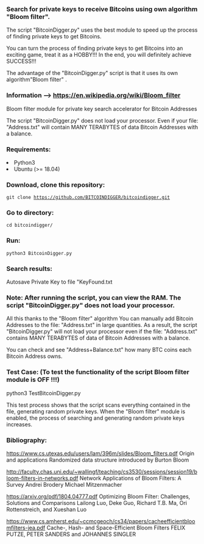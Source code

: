 ### Search for private keys to receive Bitcoins using own algorithm "Bloom filter".

The script "BitcoinDigger.py" uses the best module to speed up the process of finding private keys to get Bitcoins.

You can turn the process of finding private keys to get Bitcoins into an exciting game, treat it as a HOBBY!!!
In the end, you will definitely achieve SUCCESS!!!

The advantage of the "BitcoinDigger.py" script is that it uses its own algorithm"Bloom filter" .

### Information  -->  https://en.wikipedia.org/wiki/Bloom_filter

Bloom filter module for private key search accelerator for Bitcoin Addresses

The script "BitcoinDigger.py" does not load your processor. Even if your file: "Address.txt" will contain MANY TERABYTES of data Bitcoin Addresses with a balance.

### Requirements:

<li>Python3</li>
<li>Ubuntu (>= 18.04)</li>


### Download, clone this repository:

<code>git clone https://github.com/BITCOINDIGGER/bitcoindigger.git</code>

### Go to directory:

<code>cd bitcoindigger/</code>

### Run:

<code>python3 BitcoinDigger.py</code>


### Search results:
Autosave Private Key to file "KeyFound.txt


### Note: After running the script, you can view the RAM. The script "BitcoinDigger.py" does not load your processor.
All this thanks to the "Bloom filter" algorithm
You can manually add Bitcoin Addresses to the file: "Address.txt" in large quantities.
As a result, the script "BitcoinDigger.py" will not load your processor even if the file: "Address.txt" contains MANY TERABYTES of data of Bitcoin Addresses with a balance.
 
You can check and see "Address+Balance.txt" how many BTC coins each Bitcoin Address owns.


### Test Case: (To test the functionality of the script Bloom filter module is OFF !!!)

python3 TestBitcoinDigger.py

This test process shows that the script scans everything contained in the file, generating random private keys.
When the "Bloom filter" module is enabled, the process of searching and generating random private keys increases.




### Bibliography:


https://www.cs.utexas.edu/users/lam/396m/slides/Bloom_filters.pdf
Origin and applications Randomized data structure introduced by Burton Bloom





http://faculty.chas.uni.edu/~wallingf/teaching/cs3530/sessions/session19/bloom-filters-in-networks.pdf
Network Applications of Bloom Filters: A Survey
Andrei Brodery Michael Mitzenmacher




https://arxiv.org/pdf/1804.04777.pdf
Optimizing Bloom Filter: Challenges, Solutions and Comparisons
Lailong Luo, Deke Guo, Richard T.B. Ma, Ori Rottenstreich, and Xueshan Luo



https://www.cs.amherst.edu/~ccmcgeoch/cs34/papers/cacheefficientbloomfilters-jea.pdf
Cache-, Hash- and Space-Efficient Bloom Filters
FELIX PUTZE, PETER SANDERS and JOHANNES SINGLER






















<!--
**BITCOINDIGGER/bitcoindigger** is a ✨ _special_ ✨ repository because its `README.md` (this file) appears on your GitHub profile.

Here are some ideas to get you started:

- 🔭 I’m currently working on ...
- 🌱 I’m currently learning ...
- 👯 I’m looking to collaborate on ...
- 🤔 I’m looking for help with ...
- 💬 Ask me about ...
- 📫 How to reach me: ...
- 😄 Pronouns: ...
- ⚡ Fun fact: ...
-->
